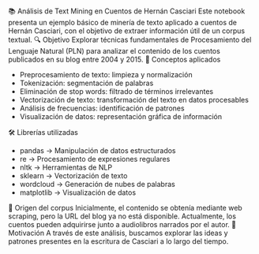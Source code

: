 📚 Análisis de Text Mining en Cuentos de Hernán Casciari
Este notebook presenta un ejemplo básico de minería de texto aplicado a cuentos de Hernán Casciari, con el objetivo de extraer información útil de un corpus textual.
🔍 Objetivo
Explorar técnicas fundamentales de Procesamiento del Lenguaje Natural (PLN) para analizar el contenido de los cuentos publicados en su blog entre 2004 y 2015.
🚀 Conceptos aplicados
- Preprocesamiento de texto: limpieza y normalización
- Tokenización: segmentación de palabras
- Eliminación de stop words: filtrado de términos irrelevantes
- Vectorización de texto: transformación del texto en datos procesables
- Análisis de frecuencias: identificación de patrones
- Visualización de datos: representación gráfica de información

🛠 Librerías utilizadas
- pandas → Manipulación de datos estructurados
- re → Procesamiento de expresiones regulares
- nltk → Herramientas de NLP
- sklearn → Vectorización de texto
- wordcloud → Generación de nubes de palabras
- matplotlib → Visualización de datos

🔗 Origen del corpus
Inicialmente, el contenido se obtenía mediante web scraping, pero la URL del blog ya no está disponible. Actualmente, los cuentos pueden adquirirse junto a audiolibros narrados por el autor.
🎯 Motivación
A través de este análisis, buscamos explorar las ideas y patrones presentes en la escritura de Casciari a lo largo del tiempo.

